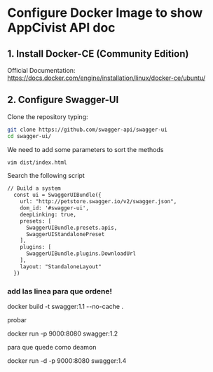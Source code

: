 # Configure Docker Image to show AppCivist API doc

## 1. Install Docker-CE (Community Edition) 
Official Documentation: https://docs.docker.com/engine/installation/linux/docker-ce/ubuntu/

## 2. Configure Swagger-UI

Clone the repository typing:
```bash
git clone https://github.com/swagger-api/swagger-ui
cd swagger-ui/
```
We need to add some parameters to sort the methods
```bash
vim dist/index.html 
```
Search the following script

```html
// Build a system
  const ui = SwaggerUIBundle({
    url: "http://petstore.swagger.io/v2/swagger.json",
    dom_id: '#swagger-ui',
    deepLinking: true,
    presets: [
      SwaggerUIBundle.presets.apis,
      SwaggerUIStandalonePreset
    ],
    plugins: [
      SwaggerUIBundle.plugins.DownloadUrl
    ],
    layout: "StandaloneLayout"
  })
```

### add las linea para que ordene! 



docker build -t swagger:1.1 --no-cache .


probar 

docker run -p 9000:8080 swagger:1.2

para que quede como deamon 

docker run -d -p 9000:8080 swagger:1.4

##


##
